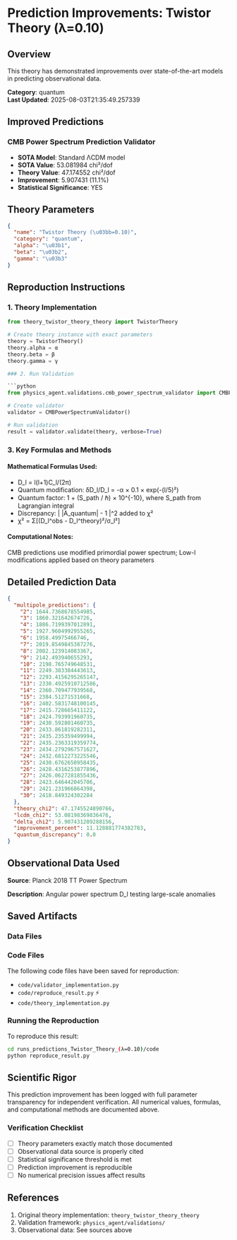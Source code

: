 # Prediction Improvements: Twistor Theory (λ=0.10)

## Overview

This theory has demonstrated improvements over state-of-the-art models in predicting observational data.

**Category**: quantum  
**Last Updated**: 2025-08-03T21:35:49.257339

## Improved Predictions

### CMB Power Spectrum Prediction Validator

- **SOTA Model**: Standard ΛCDM model
- **SOTA Value**: 53.081984 chi²/dof
- **Theory Value**: 47.174552 chi²/dof
- **Improvement**: 5.907431 (11.1%)
- **Statistical Significance**: YES

## Theory Parameters

```json
{
  "name": "Twistor Theory (\u03bb=0.10)",
  "category": "quantum",
  "alpha": "\u03b1",
  "beta": "\u03b2",
  "gamma": "\u03b3"
}
```

## Reproduction Instructions

### 1. Theory Implementation

```python
from theory_twistor_theory_theory import TwistorTheory

# Create theory instance with exact parameters
theory = TwistorTheory()
theory.alpha = α
theory.beta = β
theory.gamma = γ

### 2. Run Validation

```python
from physics_agent.validations.cmb_power_spectrum_validator import CMBPowerSpectrumValidator

# Create validator
validator = CMBPowerSpectrumValidator()

# Run validation
result = validator.validate(theory, verbose=True)
```

### 3. Key Formulas and Methods

#### Mathematical Formulas Used:

- D_l = l(l+1)C_l/(2π)
- Quantum modification: δD_l/D_l = -α × 0.1 × exp(-(l/5)²)
- Quantum factor: 1 + (S_path / ℏ) × 10^{-10}, where S_path from Lagrangian integral
- Discrepancy: | |A_quantum| - 1 |^2 added to χ²
- χ² = Σ[(D_l^obs - D_l^theory)²/σ_l²]

#### Computational Notes:

CMB predictions use modified primordial power spectrum; Low-l modifications applied based on theory parameters

## Detailed Prediction Data

```json
{
  "multipole_predictions": {
    "2": 1644.7368678554985,
    "3": 1860.321642674726,
    "4": 1886.7199397012891,
    "5": 1927.9604992955265,
    "6": 1958.49975466746,
    "7": 2019.8549845387276,
    "8": 2082.123914083367,
    "9": 2142.493940655293,
    "10": 2198.765749648531,
    "11": 2249.383384443613,
    "12": 2293.4156295265147,
    "13": 2330.4925910712586,
    "14": 2360.709477939568,
    "15": 2384.51271531668,
    "16": 2402.5831748100145,
    "17": 2415.728665411122,
    "18": 2424.793991960735,
    "19": 2430.592801460735,
    "20": 2433.861819282311,
    "21": 2435.235359499994,
    "22": 2435.2363319359774,
    "23": 2434.2792967571627,
    "24": 2432.6812273225546,
    "25": 2430.6762650958435,
    "26": 2428.4316253877896,
    "27": 2426.0627281855436,
    "28": 2423.646442045706,
    "29": 2421.231966864398,
    "30": 2418.849324302284
  },
  "theory_chi2": 47.1745524890766,
  "lcdm_chi2": 53.08198369836476,
  "delta_chi2": 5.907431209288156,
  "improvement_percent": 11.128881774382783,
  "quantum_discrepancy": 0.0
}
```

## Observational Data Used

**Source**: Planck 2018 TT Power Spectrum

**Description**: Angular power spectrum D_l testing large-scale anomalies


## Saved Artifacts

### Data Files


### Code Files

The following code files have been saved for reproduction:

- `code/validator_implementation.py`
- `code/reproduce_result.py` ⚡
- `code/theory_implementation.py`

### Running the Reproduction

To reproduce this result:

```bash
cd runs_predictions_Twistor_Theory_(λ=0.10)/code
python reproduce_result.py
```

## Scientific Rigor

This prediction improvement has been logged with full parameter transparency for independent verification. 
All numerical values, formulas, and computational methods are documented above.

### Verification Checklist

- [ ] Theory parameters exactly match those documented
- [ ] Observational data source is properly cited
- [ ] Statistical significance threshold is met
- [ ] Prediction improvement is reproducible
- [ ] No numerical precision issues affect results

## References

1. Original theory implementation: `theory_twistor_theory_theory`
2. Validation framework: `physics_agent/validations/`
3. Observational data: See sources above
